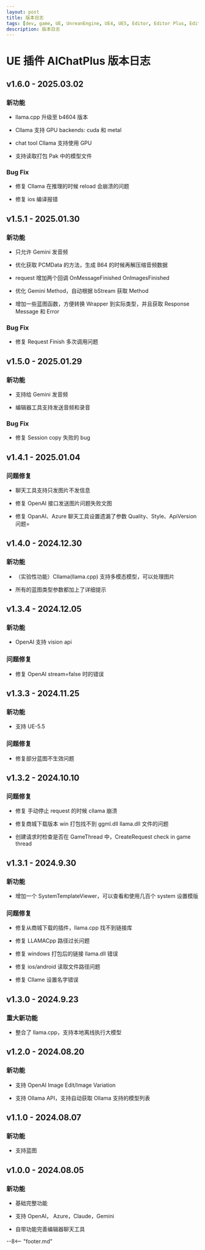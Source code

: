 ```yaml
---
layout: post
title: 版本日志
tags: [dev, game, UE, UnreanEngine, UE4, UE5, Editor, Editor Plus, Editor Plugin, AI Chat, Chatbot, Image Generation, OpenAI, Azure, Claude, Gemini, Ollama]
description: 版本日志
---
```

<meta property="og:title" content="UE 插件 AIChatPlus 版本日志" />

# UE 插件 AIChatPlus 版本日志

## v1.6.0 - 2025.03.02

### 新功能

* llama.cpp 升级至 b4604 版本

* Cllama 支持 GPU backends: cuda 和 metal

* chat tool Cllama 支持使用 GPU

* 支持读取打包 Pak 中的模型文件

### Bug Fix

* 修复 Cllama 在推理的时候 reload 会崩溃的问题

* 修复 ios 编译报错

## v1.5.1 - 2025.01.30

### 新功能

* 只允许 Gemini 发音频

* 优化获取 PCMData 的方法，生成 B64 的时候再解压缩音频数据

* request 增加两个回调 OnMessageFinished OnImagesFinished

* 优化 Gemini Method，自动根据 bStream 获取 Method

* 增加一些蓝图函数，方便转换 Wrapper 到实际类型，并且获取 Response Message 和 Error

### Bug Fix

* 修复 Request Finish 多次调用问题

## v1.5.0 - 2025.01.29

### 新功能

* 支持给 Gemini 发音频

* 编辑器工具支持发送音频和录音

### Bug Fix

* 修复 Session copy 失败的 bug

## v1.4.1 - 2025.01.04

### 问题修复

* 聊天工具支持只发图片不发信息

* 修复 OpenAI 接口发送图片问题失败文图

* 修复 OpanAI、Azure 聊天工具设置遗漏了参数 Quality、Style、ApiVersion 问题=

## v1.4.0 - 2024.12.30

### 新功能

* （实验性功能）Cllama(llama.cpp) 支持多模态模型，可以处理图片

* 所有的蓝图类型参数都加上了详细提示

## v1.3.4 - 2024.12.05

### 新功能

* OpenAI 支持 vision api

### 问题修复

* 修复 OpenAI stream=false 时的错误

## v1.3.3 - 2024.11.25

### 新功能

* 支持 UE-5.5

### 问题修复

* 修复部分蓝图不生效问题

## v1.3.2 - 2024.10.10

### 问题修复

* 修复 手动停止 request 的时候 cllama 崩溃

* 修复商城下载版本 win 打包找不到 ggml.dll llama.dll 文件的问题

* 创建请求时检查是否在 GameThread 中，CreateRequest check in game thread

## v1.3.1 - 2024.9.30

### 新功能

* 增加一个 SystemTemplateViewer，可以查看和使用几百个 system 设置模版

### 问题修复

* 修复从商城下载的插件，llama.cpp 找不到链接库

* 修复 LLAMACpp 路径过长问题

* 修复 windows 打包后的链接 llama.dll 错误

* 修复 ios/android 读取文件路径问题

* 修复 Cllame 设置名字错误

## v1.3.0 - 2024.9.23

### 重大新功能

* 整合了 llama.cpp，支持本地离线执行大模型

## v1.2.0 - 2024.08.20

### 新功能

* 支持 OpenAI Image Edit/Image Variation

* 支持 Ollama API，支持自动获取 Ollama 支持的模型列表

## v1.1.0 - 2024.08.07

### 新功能

* 支持蓝图

## v1.0.0 - 2024.08.05

### 新功能

* 基础完整功能

* 支持 OpenAI， Azure，Claude，Gemini

* 自带功能完善编辑器聊天工具

--8<-- "footer.md"
